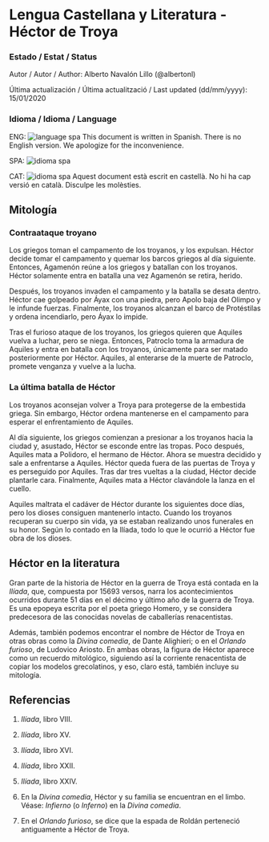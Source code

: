 # Lengua Castellana y Literatura - Héctor de Troya

### Estado / Estat / Status

Autor / Autor / Author: Alberto Navalón Lillo (@albertonl)

Última actualización / Última actualització / Last updated (dd/mm/yyyy): 15/01/2020

### Idioma / Idioma / Language

ENG: ![language spa](https://img.shields.io/badge/language-spa-orange.svg) This document is written in Spanish. There is no English version. We apologize for the inconvenience.

SPA: ![idioma spa](https://img.shields.io/badge/idioma-spa-orange.svg)

CAT: ![idioma spa](https://img.shields.io/badge/idioma-spa-orange.svg) Aquest document està escrit en castellà. No hi ha cap versió en català. Disculpe les molèsties.

## Mitología

### Contraataque troyano

Los griegos toman el campamento de los troyanos, y los expulsan. Héctor decide tomar el campamento y quemar los barcos griegos al día siguiente. Entonces, Agamenón reúne a los griegos y batallan con los troyanos. Héctor solamente entra en batalla una vez Agamenón se retira, herido.

Después, los troyanos invaden el campamento y la batalla se desata dentro. Héctor cae golpeado por Áyax con una piedra, pero Apolo baja del Olimpo y le infunde fuerzas. Finalmente, los troyanos alcanzan el barco de Protéstilas y ordena incendiarlo, pero Áyax lo impide.

Tras el furioso ataque de los troyanos, los griegos quieren que Aquiles vuelva a luchar, pero se niega. Entonces, Patroclo toma la armadura de Aquiles y entra en batalla con los troyanos, únicamente para ser matado posteriormente por Héctor. Aquiles, al enterarse de la muerte de Patroclo, promete venganza y vuelve a la lucha.

### La última batalla de Héctor

Los troyanos aconsejan volver a Troya para protegerse de la embestida griega. Sin embargo, Héctor ordena mantenerse en el campamento para esperar el enfrentamiento de Aquiles.

Al día siguiente, los griegos comienzan a presionar a los troyanos hacia la ciudad y, asustado, Héctor se esconde entre las tropas. Poco después, Aquiles mata a Polidoro, el hermano de Héctor. Ahora se muestra decidido y sale a enfrentarse a Aquiles. Héctor queda fuera de las puertas de Troya y es perseguido por Aquiles. Tras dar tres vueltas a la ciudad, Héctor decide plantarle cara. Finalmente, Aquiles mata a Héctor clavándole la lanza en el cuello.

Aquiles maltrata el cadáver de Héctor durante los siguientes doce días, pero los dioses consiguen mantenerlo intacto. Cuando los troyanos recuperan su cuerpo sin vida, ya se estaban realizando unos funerales en su honor. Según lo contado en la Ilíada, todo lo que le ocurrió a Héctor fue obra de los dioses.

## Héctor en la literatura

Gran parte de la historia de Héctor en la guerra de Troya está contada en la _Ilíada_, que, compuesta por 15693 versos, narra los acontecimientos ocurridos durante 51 días en el décimo y último año de la guerra de Troya. Es una epopeya escrita por el poeta griego Homero, y se considera predecesora de las conocidas novelas de caballerías renacentistas.

Además, también podemos encontrar el nombre de Héctor de Troya en otras obras como la _Divina comedia_, de Dante Alighieri; o en el _Orlando furioso_, de Ludovico Ariosto. En ambas obras, la figura de Héctor aparece como un recuerdo mitológico, siguiendo así la corriente renacentista de copiar los modelos grecolatinos, y eso, claro está, también incluye su mitología.

## Referencias

1. _Ilíada_, libro VIII.

2. _Ilíada_, libro XV.

3. _Ilíada_, libro XVI.

4. _Ilíada_, libro XXII.

5. _Ilíada_, libro XXIV.

6. En la _Divina comedia_, Héctor y su familia se encuentran en el limbo. Véase: _Infierno_ (o _Inferno_) en la _Divina comedia_.

7. En el _Orlando furioso_, se dice que la espada de Roldán perteneció antiguamente a Héctor de Troya.